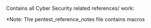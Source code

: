 Contains all Cyber Security related references/ work:

*Note:
The pentest_reference_notes file contains macros
